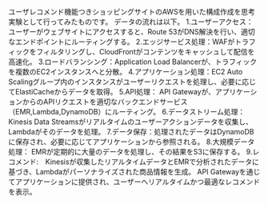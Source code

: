 ユーザレコメンド機能つきショッピングサイトのAWSを用いた構成作成を思考実験として行ってみたものです。
データの流れは以下。
1.ユーザーアクセス： ユーザーがウェブサイトにアクセスすると、Route 53がDNS解決を行い、適切なエンドポイントにルーティングする。
2.エッジサービス処理：WAFがトラフィックをフィルタリングし、CloudFrontがコンテンツをキャッシュして配信を高速化。
3.ロードバランシング：Application Load Balancerが、トラフィックを複数のEC2インスタンスへと分散。
4.アプリケーション処理：EC2 Auto Scalingグループ内のインスタンスがユーザーリクエストを処理し、必要に応じてElastiCacheからデータを取得。
5.API処理： API Gatewayが、アプリケーションからのAPIリクエストを適切なバックエンドサービス（EMR,Lambda,DynamoDB）にルーティング。
6.データストリーム処理： Kinesis Data Streamsがリアルタイムのユーザーアクションデータを収集し、Lambdaがそのデータを処理。
7.データ保存：処理されたデータはDynamoDBに保存され、必要に応じてアプリケーションから参照される。
8.大規模データ処理： EMRが定期的に大量のデータを処理し、その結果をS3に保存する。
9.レコメンド:　Kinesisが収集したリアルタイムデータとEMRで分析されたデータに基づき、Lambdaがパーソナライズされた商品情報を生成。
API Gatewayを通じてアプリケーションに提供され、ユーザーへリアルタイムかつ最適なレコメンドを表示。
